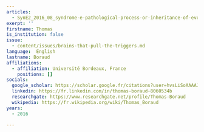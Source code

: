 ```yaml
---
articles:
  - SynE2_2016_08_syndrome-e-pathological-process-or-inheritance-of-evolution
exerpt: ''
firstname: Thomas
is_institution: false
issue:
  - content/issues/brains-that-pull-the-triggers.md
language:  English
lastname: Boraud
affiliations:
  - affiliation: Université Bordeaux, France
    positions: []
socials:
  google_scholar: https://scholar.google.fr/citations?user=hvsLiSoAAAAJ&hl=fr
  linkedin: https://fr.linkedin.com/in/thomas-boraud-8060534b
  researchgate: https://www.researchgate.net/profile/Thomas-Boraud
  wikipedia: https://fr.wikipedia.org/wiki/Thomas_Boraud
years:
  - 2016

---
```

